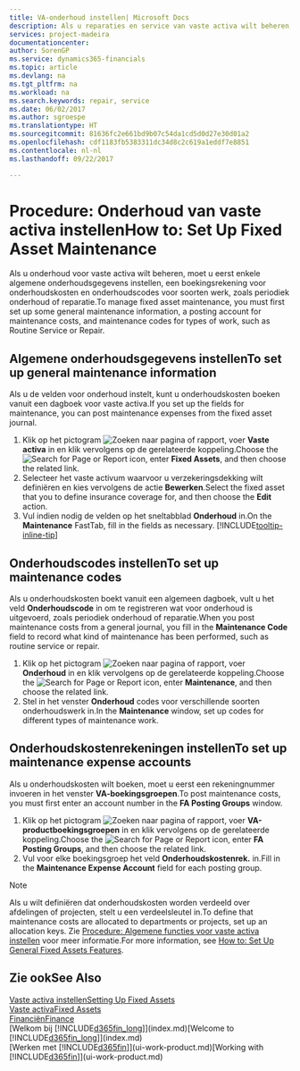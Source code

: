 ```yaml
---
title: VA-onderhoud instellen| Microsoft Docs
description: Als u reparaties en service van vaste activa wilt beheren, geeft u algemene onderhoudsinformatie, codes voor het soort werk en een boekingsrekening voor kosten op.
services: project-madeira
documentationcenter: 
author: SorenGP
ms.service: dynamics365-financials
ms.topic: article
ms.devlang: na
ms.tgt_pltfrm: na
ms.workload: na
ms.search.keywords: repair, service
ms.date: 06/02/2017
ms.author: sgroespe
ms.translationtype: HT
ms.sourcegitcommit: 81636fc2e661bd9b07c54da1cd5d0d27e30d01a2
ms.openlocfilehash: cdf1183fb5383311dc34d8c2c619a1eddf7e8851
ms.contentlocale: nl-nl
ms.lasthandoff: 09/22/2017

---
```

# <a name="how-to-set-up-fixed-asset-maintenance"></a><span data-ttu-id="f023c-103">Procedure: Onderhoud van vaste activa instellen</span><span class="sxs-lookup"><span data-stu-id="f023c-103">How to: Set Up Fixed Asset Maintenance</span></span>
<span data-ttu-id="f023c-104">Als u onderhoud voor vaste activa wilt beheren, moet u eerst enkele algemene onderhoudsgegevens instellen, een boekingsrekening voor onderhoudskosten en onderhoudscodes voor soorten werk, zoals periodiek onderhoud of reparatie.</span><span class="sxs-lookup"><span data-stu-id="f023c-104">To manage fixed asset maintenance, you must first set up some general maintenance information, a posting account for maintenance costs, and maintenance codes for types of work, such as Routine Service or Repair.</span></span>

## <a name="to-set-up-general-maintenance-information"></a><span data-ttu-id="f023c-105">Algemene onderhoudsgegevens instellen</span><span class="sxs-lookup"><span data-stu-id="f023c-105">To set up general maintenance information</span></span>
<span data-ttu-id="f023c-106">Als u de velden voor onderhoud instelt, kunt u onderhoudskosten boeken vanuit een dagboek voor vaste activa.</span><span class="sxs-lookup"><span data-stu-id="f023c-106">If you set up the fields for maintenance, you can post maintenance expenses from the fixed asset journal.</span></span>

1. <span data-ttu-id="f023c-107">Klik op het pictogram ![Zoeken naar pagina of rapport](media/ui-search/search_small.png "pictogram Zoeken naar pagina of rapport"), voer **Vaste activa** in en klik vervolgens op de gerelateerde koppeling.</span><span class="sxs-lookup"><span data-stu-id="f023c-107">Choose the ![Search for Page or Report](media/ui-search/search_small.png "Search for Page or Report icon") icon, enter **Fixed Assets**, and then choose the related link.</span></span>
2. <span data-ttu-id="f023c-108">Selecteer het vaste activum waarvoor u verzekeringsdekking wilt definiëren en kies vervolgens de actie **Bewerken**.</span><span class="sxs-lookup"><span data-stu-id="f023c-108">Select the fixed asset that you to define insurance coverage for, and then choose the **Edit** action.</span></span>
3. <span data-ttu-id="f023c-109">Vul indien nodig de velden op het sneltabblad **Onderhoud** in.</span><span class="sxs-lookup"><span data-stu-id="f023c-109">On the **Maintenance** FastTab, fill in the fields as necessary.</span></span> [!INCLUDE[tooltip-inline-tip](includes/tooltip-inline-tip_md.md)]

## <a name="to-set-up-maintenance-codes"></a><span data-ttu-id="f023c-110">Onderhoudscodes instellen</span><span class="sxs-lookup"><span data-stu-id="f023c-110">To set up maintenance codes</span></span>
<span data-ttu-id="f023c-111">Als u onderhoudskosten boekt vanuit een algemeen dagboek, vult u het veld **Onderhoudscode** in om te registreren wat voor onderhoud is uitgevoerd, zoals periodiek onderhoud of reparatie.</span><span class="sxs-lookup"><span data-stu-id="f023c-111">When you post maintenance costs from a general journal, you fill in the **Maintenance Code** field to record what kind of maintenance has been performed, such as routine service or repair.</span></span>

1. <span data-ttu-id="f023c-112">Klik op het pictogram ![Zoeken naar pagina of rapport](media/ui-search/search_small.png "pictogram Zoeken naar pagina of rapport"), voer **Onderhoud** in en klik vervolgens op de gerelateerde koppeling.</span><span class="sxs-lookup"><span data-stu-id="f023c-112">Choose the ![Search for Page or Report](media/ui-search/search_small.png "Search for Page or Report icon") icon, enter **Maintenance**, and then choose the related link.</span></span>
2. <span data-ttu-id="f023c-113">Stel in het venster **Onderhoud** codes voor verschillende soorten onderhoudswerk in.</span><span class="sxs-lookup"><span data-stu-id="f023c-113">In the **Maintenance** window, set up codes for different types of maintenance work.</span></span>

## <a name="to-set-up-maintenance-expense-accounts"></a><span data-ttu-id="f023c-114">Onderhoudskostenrekeningen instellen</span><span class="sxs-lookup"><span data-stu-id="f023c-114">To set up maintenance expense accounts</span></span>
<span data-ttu-id="f023c-115">Als u onderhoudskosten wilt boeken, moet u eerst een rekeningnummer invoeren in het venster **VA-boekingsgroepen**.</span><span class="sxs-lookup"><span data-stu-id="f023c-115">To post maintenance costs, you must first enter an account number in the **FA Posting Groups** window.</span></span>

1. <span data-ttu-id="f023c-116">Klik op het pictogram ![Zoeken naar pagina of rapport](media/ui-search/search_small.png "pictogram Zoeken naar pagina of rapport"), voer **VA-productboekingsgroepen** in en klik vervolgens op de gerelateerde koppeling.</span><span class="sxs-lookup"><span data-stu-id="f023c-116">Choose the ![Search for Page or Report](media/ui-search/search_small.png "Search for Page or Report icon") icon, enter **FA Posting Groups**, and then choose the related link.</span></span>
2. <span data-ttu-id="f023c-117">Vul voor elke boekingsgroep het veld **Onderhoudskostenrek.** in.</span><span class="sxs-lookup"><span data-stu-id="f023c-117">Fill in the **Maintenance Expense Account** field for each posting group.</span></span>

> [!NOTE]  
>   <span data-ttu-id="f023c-118">Als u wilt definiëren dat onderhoudskosten worden verdeeld over afdelingen of projecten, stelt u een verdeelsleutel in.</span><span class="sxs-lookup"><span data-stu-id="f023c-118">To define that maintenance costs are allocated to departments or projects, set up an allocation keys.</span></span> <span data-ttu-id="f023c-119">Zie [Procedure: Algemene functies voor vaste activa instellen](fa-how-setup-general.md) voor meer informatie.</span><span class="sxs-lookup"><span data-stu-id="f023c-119">For more information, see [How to: Set Up General Fixed Assets Features](fa-how-setup-general.md).</span></span>

## <a name="see-also"></a><span data-ttu-id="f023c-120">Zie ook</span><span class="sxs-lookup"><span data-stu-id="f023c-120">See Also</span></span>
[<span data-ttu-id="f023c-121">Vaste activa instellen</span><span class="sxs-lookup"><span data-stu-id="f023c-121">Setting Up Fixed Assets</span></span>](fa-setup.md)  
[<span data-ttu-id="f023c-122">Vaste activa</span><span class="sxs-lookup"><span data-stu-id="f023c-122">Fixed Assets</span></span>](fa-manage.md)  
[<span data-ttu-id="f023c-123">Financiën</span><span class="sxs-lookup"><span data-stu-id="f023c-123">Finance</span></span>](finance.md)  
<span data-ttu-id="f023c-124">[Welkom bij [!INCLUDE[d365fin_long](includes/d365fin_long_md.md)]](index.md)</span><span class="sxs-lookup"><span data-stu-id="f023c-124">[Welcome to [!INCLUDE[d365fin_long](includes/d365fin_long_md.md)]](index.md)</span></span>  
<span data-ttu-id="f023c-125">[Werken met [!INCLUDE[d365fin](includes/d365fin_md.md)]](ui-work-product.md)</span><span class="sxs-lookup"><span data-stu-id="f023c-125">[Working with [!INCLUDE[d365fin](includes/d365fin_md.md)]](ui-work-product.md)</span></span>

